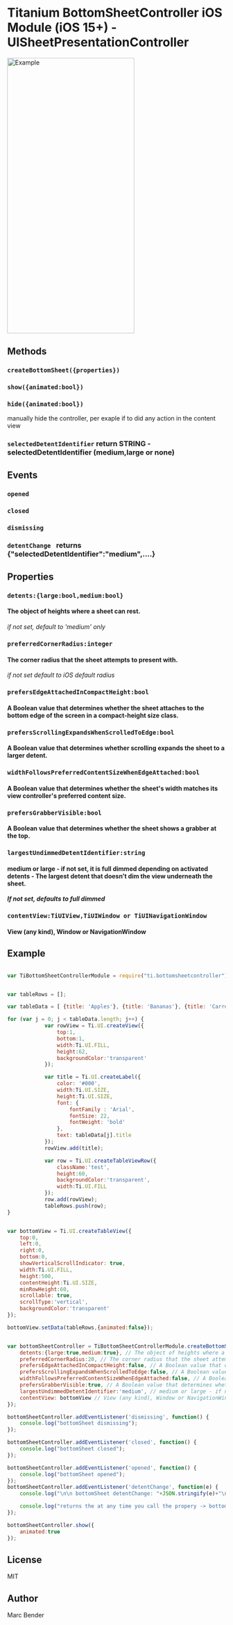 # Titanium BottomSheetController iOS Module (iOS 15+) - UISheetPresentationController

<img src="./demo.gif" width="293" height="634" alt="Example" />


## Methods

### `createBottomSheet({properties}) `
### `show({animated:bool}) `
### `hide({animated:bool}) ` 
manually hide the controller, per exaple if to did any action in the content view
### `selectedDetentIdentifier` return STRING - selectedDetentIdentifier (medium,large or none)

## Events

### `opened `
### `closed `
### `dismissing `
### `detentChange ` returns {"selectedDetentIdentifier":"medium",....}


## Properties

### `detents:{large:bool,medium:bool}`
#### The object of heights where a sheet can rest.
*if not set, default to 'medium' only*

### `preferredCornerRadius:integer`
#### The corner radius that the sheet attempts to present with.
*if not set default to iOS default radius*

###	`prefersEdgeAttachedInCompactHeight:bool`
#### A Boolean value that determines whether the sheet attaches to the bottom edge of the screen in a compact-height size class.

### `prefersScrollingExpandsWhenScrolledToEdge:bool`
#### A Boolean value that determines whether scrolling expands the sheet to a larger detent.

### `widthFollowsPreferredContentSizeWhenEdgeAttached:bool`
#### A Boolean value that determines whether the sheet's width matches its view controller's preferred content size.

### `prefersGrabberVisible:bool`
#### A Boolean value that determines whether the sheet shows a grabber at the top.

### `largestUndimmedDetentIdentifier:string`
#### medium or large - if not set, it is full dimmed depending on activated detents - The largest detent that doesn’t dim the view underneath the sheet. 
***If not set, defaults to full dimmed***

### `contentView:TiUIView,TiUIWindow or TiUINavigationWindow`
#### View (any kind), Window or NavigationWindow



## Example

```js

var TiBottomSheetControllerModule = require("ti.bottomsheetcontroller");


var tableRows = [];

var tableData = [ {title: 'Apples'}, {title: 'Bananas'}, {title: 'Carrots'}, {title: 'Potatoes'},{title: 'Apples'}, {title: 'Bananas'}, {title: 'Carrots'}, {title: 'Potatoes'},{title: 'Apples'}, {title: 'Bananas'}, {title: 'Carrots'}, {title: 'Potatoes'},{title: 'Apples'}, {title: 'Bananas'}, {title: 'Carrots'}, {title: 'Potatoes'},{title: 'Apples'}, {title: 'Bananas'}, {title: 'Carrots'}, {title: 'Potatoes'},{title: 'Apples'}, {title: 'Bananas'}, {title: 'Carrots'}, {title: 'Potatoes'},{title: 'Apples'}, {title: 'Bananas'}, {title: 'Carrots'}, {title: 'Potatoes'} ];

for (var j = 0; j < tableData.length; j++) {
			var rowView = Ti.UI.createView({
				top:1,
				bottom:1,
				width:Ti.UI.FILL,
				height:62,
				backgroundColor:'transparent'
			});

			var title = Ti.UI.createLabel({
				color: '#000',
				width:Ti.UI.SIZE,
				height:Ti.UI.SIZE,
				font: {
					fontFamily : 'Arial',
					fontSize: 22,
					fontWeight: 'bold'
				},
				text: tableData[j].title
			});
			rowView.add(title);

			var row = Ti.UI.createTableViewRow({
				className:'test', 
				height:60,
				backgroundColor:'transparent',
				width:Ti.UI.FILL
			});
			row.add(rowView);
			tableRows.push(row);
}


var bottomView = Ti.UI.createTableView({
	top:0,
	left:0,
	right:0,
	bottom:0,
	showVerticalScrollIndicator: true,
	width:Ti.UI.FILL,
	height:500,
	contentHeight:Ti.UI.SIZE,
	minRowHeight:60,
	scrollable: true,
	scrollType:'vertical',
	backgroundColor:'transparent'
});

bottomView.setData(tableRows,{animated:false});


var bottomSheetController = TiBottomSheetControllerModule.createBottomSheet({
	detents:{large:true,medium:true}, // The object of heights where a sheet can rest.
	preferredCornerRadius:20, // The corner radius that the sheet attempts to present with.
	prefersEdgeAttachedInCompactHeight:false, // A Boolean value that determines whether the sheet attaches to the bottom edge of the screen in a compact-height size class.
	prefersScrollingExpandsWhenScrolledToEdge:false, // A Boolean value that determines whether scrolling expands the sheet to a larger detent.
	widthFollowsPreferredContentSizeWhenEdgeAttached:false, // A Boolean value that determines whether the sheet's width matches its view controller's preferred content size.
	prefersGrabberVisible:true, // A Boolean value that determines whether the sheet shows a grabber at the top.
	largestUndimmedDetentIdentifier:'medium', // medium or large - if not set, it is full dimmed depending on activated detents - The largest detent that doesn’t dim the view underneath the sheet.
	contentView: bottomView // View (any kind), Window or NavigationWindow
});

bottomSheetController.addEventListener('dismissing', function() {
	console.log("bottomSheet dismissing");
});

bottomSheetController.addEventListener('closed', function() {
	console.log("bottomSheet closed");
});

bottomSheetController.addEventListener('opened', function() {
	console.log("bottomSheet opened");
});
bottomSheetController.addEventListener('detentChange', function(e) {
	console.log("\n\n bottomSheet detentChange: "+JSON.stringify(e)+"\n\n");

	console.log("returns the at any time you call the propery -> bottomSheetController.selectedDetentIdentifier: "+bottomSheetController.selectedDetentIdentifier);
});

bottomSheetController.show({ 
	animated:true
});

```

## License

MIT

## Author

Marc Bender
